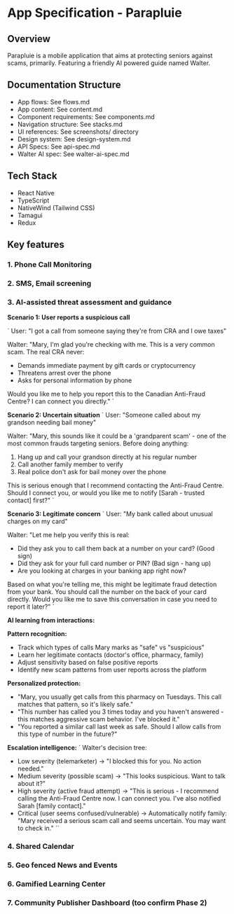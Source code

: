 # App Specification - Parapluie

## Overview

Parapluie is a mobile application that aims at protecting seniors against scams, primarily.
Featuring a friendly AI powered guide named Walter.

## Documentation Structure

- App flows: See flows.md
- App content: See content.md
- Component requirements: See components.md  
- Navigation structure: See stacks.md
- UI references: See screenshots/ directory
- Design system: See design-system.md
- API Specs: See api-spec.md
- Walter AI spec: See walter-ai-spec.md


## Tech Stack

- React Native
- TypeScript
- NativeWind (Tailwind CSS)
- Tamagui
- Redux

## Key features

### 1. Phone Call Monitoring

### 2. SMS, Email screening

### 3. AI-assisted threat assessment and guidance

**Scenario 1: User reports a suspicious call**

`
User: "I got a call from someone saying they're from CRA and I owe taxes"

Walter: "Mary, I'm glad you're checking with me. This is a very common scam. The real CRA never:

- Demands immediate payment by gift cards or cryptocurrency
- Threatens arrest over the phone
- Asks for personal information by phone

Would you like me to help you report this to the Canadian Anti-Fraud Centre? I can connect you directly."
`

**Scenario 2: Uncertain situation**
`
User: "Someone called about my grandson needing bail money"

Walter: "Mary, this sounds like it could be a 'grandparent scam' - one of the most common frauds targeting seniors. Before doing anything:

1. Hang up and call your grandson directly at his regular number
2. Call another family member to verify
3. Real police don't ask for bail money over the phone

This is serious enough that I recommend contacting the Anti-Fraud Centre. Should I connect you, or would you like me to notify [Sarah - trusted contact] first?"
`

**Scenario 3: Legitimate concern**
`
User: "My bank called about unusual charges on my card"

Walter: "Let me help you verify this is real:

- Did they ask you to call them back at a number on your card? (Good sign)
- Did they ask for your full card number or PIN? (Bad sign - hang up)
- Are you looking at charges in your banking app right now?

Based on what you're telling me, this might be legitimate fraud detection from your bank. You should call the number on the back of your card directly. Would you like me to save this conversation in case you need to report it later?"
`

**AI learning from interactions:**

**Pattern recognition:**

- Track which types of calls Mary marks as "safe" vs "suspicious"
- Learn her legitimate contacts (doctor's office, pharmacy, family)
- Adjust sensitivity based on false positive reports
- Identify new scam patterns from user reports across the platform

**Personalized protection:**

- "Mary, you usually get calls from this pharmacy on Tuesdays. This call matches that pattern, so it's likely safe."
- "This number has called you 3 times today and you haven't answered - this matches aggressive scam behavior. I've blocked it."
- "You reported a similar call last week as safe. Should I allow calls from this type of number in the future?"

**Escalation intelligence:**
`
Walter's decision tree:

- Low severity (telemarketer) → "I blocked this for you. No action needed."
- Medium severity (possible scam) → "This looks suspicious. Want to talk about it?"
- High severity (active fraud attempt) → "This is serious - I recommend calling the Anti-Fraud Centre now. I can connect you. I've also notified Sarah [family contact]."
- Critical (user seems confused/vulnerable) → Automatically notify family: "Mary received a serious scam call and seems uncertain. You may want to check in."
``

### 4. Shared Calendar

### 5. Geo fenced News and Events

### 6. Gamified Learning Center

### 7. Community Publisher Dashboard (too confirm Phase 2)
